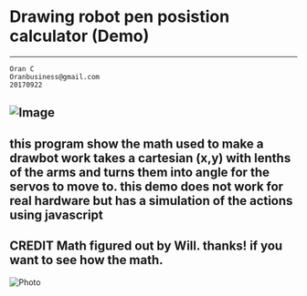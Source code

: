 
# Drawing robot pen posistion calculator (Demo)
--------
```
Oran C
Oranbusiness@gmail.com
20170922
```
![Image](https://i.imgur.com/W7QfOIT.png)
----------------------
this program show the math used to make a drawbot work
takes a cartesian (x,y) with lenths of the arms and turns them into 
angle for the servos to move to.
this demo does not work for real hardware but has a simulation of the actions using javascript
----------------------
CREDIT Math figured out by Will. thanks!
if you want to see how the math.
----------------------
![Photo](https://i.imgur.com/Au3N5oh.jpg)

